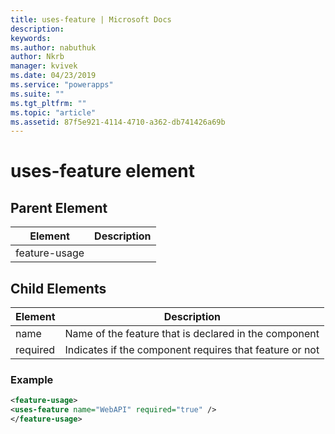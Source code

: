```yaml
---
title: uses-feature | Microsoft Docs
description: 
keywords:
ms.author: nabuthuk
author: Nkrb
manager: kvivek
ms.date: 04/23/2019
ms.service: "powerapps"
ms.suite: ""
ms.tgt_pltfrm: ""
ms.topic: "article"
ms.assetid: 87f5e921-4114-4710-a362-db741426a69b
---
```


# uses-feature element

## Parent Element

|Element|Description|
|--|--|
|feature-usage||

## Child Elements

|Element|Description|
|--|--|
|name|Name of the feature that is declared in the component|
|required|Indicates if the component requires that feature or not|


### Example 

```XML
<feature-usage>
<uses-feature name="WebAPI" required="true" />
</feature-usage>
```